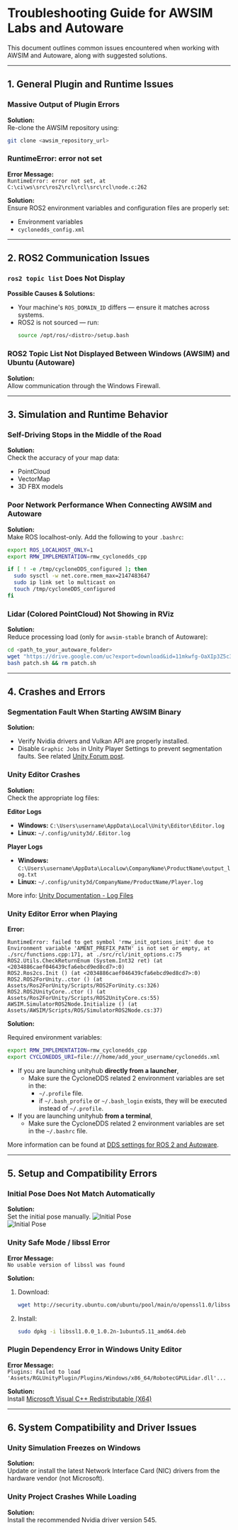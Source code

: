 # Troubleshooting Guide for AWSIM Labs and Autoware

This document outlines common issues encountered when working with AWSIM and Autoware, along with suggested solutions.

---

## 1. General Plugin and Runtime Issues

### Massive Output of Plugin Errors

**Solution:**  
Re-clone the AWSIM repository using:

```bash
git clone <awsim_repository_url>
```

### RuntimeError: error not set

**Error Message:**  
`RuntimeError: error not set, at C:\ci\ws\src\ros2\rcl\rcl\src\rcl\node.c:262`

**Solution:**  
Ensure ROS2 environment variables and configuration files are properly set:

- Environment variables
- `cyclonedds_config.xml`

---

## 2. ROS2 Communication Issues

### `ros2 topic list` Does Not Display

**Possible Causes & Solutions:**

- Your machine's `ROS_DOMAIN_ID` differs — ensure it matches across systems.
- ROS2 is not sourced — run:
  ```bash
  source /opt/ros/<distro>/setup.bash
  ```

### ROS2 Topic List Not Displayed Between Windows (AWSIM) and Ubuntu (Autoware)

**Solution:**  
Allow communication through the Windows Firewall.

---

## 3. Simulation and Runtime Behavior

### Self-Driving Stops in the Middle of the Road

**Solution:**  
Check the accuracy of your map data:

- PointCloud
- VectorMap
- 3D FBX models

### Poor Network Performance When Connecting AWSIM and Autoware

**Solution:**  
Make ROS localhost-only. Add the following to your `.bashrc`:

```bash
export ROS_LOCALHOST_ONLY=1
export RMW_IMPLEMENTATION=rmw_cyclonedds_cpp

if [ ! -e /tmp/cycloneDDS_configured ]; then
  sudo sysctl -w net.core.rmem_max=2147483647
  sudo ip link set lo multicast on
  touch /tmp/cycloneDDS_configured
fi
```

### Lidar (Colored PointCloud) Not Showing in RViz

**Solution:**  
Reduce processing load (only for `awsim-stable` branch of Autoware):

```bash
cd <path_to_your_autoware_folder>
wget "https://drive.google.com/uc?export=download&id=11mkwfg-OaXIp3Z5c3R58Pob3butKwE1Z" -O patch.sh
bash patch.sh && rm patch.sh
```

---

## 4. Crashes and Errors

### Segmentation Fault When Starting AWSIM Binary

**Solution:**

- Verify Nvidia drivers and Vulkan API are properly installed.
- Disable `Graphic Jobs` in Unity Player Settings to prevent segmentation faults.
  See
  related [Unity Forum post](https://discussions.unity.com/t/segmentation-fault-core-dumped-in-standalone-app-but-not-in-editor/868646).

### Unity Editor Crashes

**Solution:**  
Check the appropriate log files:

**Editor Logs**

- **Windows:** `C:\Users\username\AppData\Local\Unity\Editor\Editor.log`
- **Linux:** `~/.config/unity3d/.Editor.log`

**Player Logs**

- **Windows:** `C:\Users\username\AppData\LocalLow\CompanyName\ProductName\output_log.txt`
- **Linux:** `~/.config/unity3d/CompanyName/ProductName/Player.log`

More info: [Unity Documentation - Log Files](https://docs.unity3d.com/2021.1/Documentation/Manual/LogFiles.html)

### Unity Editor Error when Playing

**Error:**
```log
RuntimeError: failed to get symbol 'rmw_init_options_init' due to Environment variable 'AMENT_PREFIX_PATH' is not set or empty, at ./src/functions.cpp:171, at ./src/rcl/init_options.c:75
ROS2.Utils.CheckReturnEnum (System.Int32 ret) (at <2034886caef046439cfa6ebcd9ed8cd7>:0)
ROS2.Ros2cs.Init () (at <2034886caef046439cfa6ebcd9ed8cd7>:0)
ROS2.ROS2ForUnity..ctor () (at Assets/Ros2ForUnity/Scripts/ROS2ForUnity.cs:326)
ROS2.ROS2UnityCore..ctor () (at Assets/Ros2ForUnity/Scripts/ROS2UnityCore.cs:55)
AWSIM.SimulatorROS2Node.Initialize () (at Assets/AWSIM/Scripts/ROS/SimulatorROS2Node.cs:37)
```

**Solution:**

Required environment variables:

```bash
export RMW_IMPLEMENTATION=rmw_cyclonedds_cpp
export CYCLONEDDS_URI=file:///home/add_your_username/cyclonedds.xml
```

- If you are launching unityhub **directly from a launcher**,
  - Make sure the CycloneDDS related 2 environment variables are set in the:
    - `~/.profile` file.
    - if `~/.bash_profile` or `~/.bash_login` exists, they will be executed instead of `~/.profile`.
- If you are launching unityhub **from a terminal**,
  - Make sure the CycloneDDS related 2 environment variables are set in the `~/.bashrc` file.

More information can be found at [DDS settings for ROS 2 and Autoware](https://autowarefoundation.github.io/autoware-documentation/main/installation/additional-settings-for-developers/network-configuration/dds-settings/).

---

## 5. Setup and Compatibility Errors

### Initial Pose Does Not Match Automatically

**Solution:**  
Set the initial pose manually.
![Initial Pose](Image_Initial_0.png)  
![Initial Pose](Image_Initial_1.png)

### Unity Safe Mode / libssl Error

**Error Message:**  
`No usable version of libssl was found`

**Solution:**

1. Download:
   ```bash
   wget http://security.ubuntu.com/ubuntu/pool/main/o/openssl1.0/libssl1.0.0_1.0.2n-1ubuntu5.11_amd64.deb
   ```
2. Install:
   ```bash
   sudo dpkg -i libssl1.0.0_1.0.2n-1ubuntu5.11_amd64.deb
   ```

### Plugin Dependency Error in Windows Unity Editor

**Error Message:**  
`Plugins: Failed to load 'Assets/RGLUnityPlugin/Plugins/Windows/x86_64/RobotecGPULidar.dll'...`

**Solution:**  
Install [Microsoft Visual C++ Redistributable (X64)](https://learn.microsoft.com/en-us/cpp/windows/latest-supported-vc-redist?view=msvc-170#visual-studio-2015-2017-2019-and-2022)

---

## 6. System Compatibility and Driver Issues

### Unity Simulation Freezes on Windows

**Solution:**  
Update or install the latest Network Interface Card (NIC) drivers from the hardware vendor (not Microsoft).

### Unity Project Crashes While Loading

**Solution:**  
Install the recommended Nvidia driver version 545.
